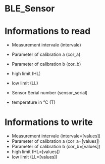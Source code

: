 # BLE_Sensor

# Informations to read

- Measurement intervale (intervale)
- Parameter of calibration a (cor_a)
- Parameter of calibration b (cor_b)
- high limit (HL)
- low limit (LL)
- Sensor Serial number (sensor_serial)

- temperature in °C (T)

# Informations to write
- Measurement intervale (intervale=[values])
- Parameter of calibration a (cor_a=[values])
- Parameter of calibration b (cor_b=[values])
- high limit (HL=[values])
- low limit (LL=[values])